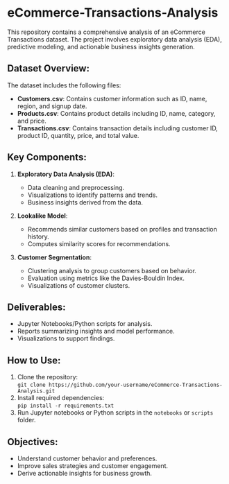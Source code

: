# eCommerce-Transactions-Analysis

This repository contains a comprehensive analysis of an eCommerce Transactions dataset. The project involves exploratory data analysis (EDA), predictive modeling, and actionable business insights generation. 

## Dataset Overview:
The dataset includes the following files:
- **Customers.csv**: Contains customer information such as ID, name, region, and signup date.
- **Products.csv**: Contains product details including ID, name, category, and price.
- **Transactions.csv**: Contains transaction details including customer ID, product ID, quantity, price, and total value.

## Key Components:
1. **Exploratory Data Analysis (EDA)**:
   - Data cleaning and preprocessing.
   - Visualizations to identify patterns and trends.
   - Business insights derived from the data.

2. **Lookalike Model**:
   - Recommends similar customers based on profiles and transaction history.
   - Computes similarity scores for recommendations.

3. **Customer Segmentation**:
   - Clustering analysis to group customers based on behavior.
   - Evaluation using metrics like the Davies-Bouldin Index.
   - Visualizations of customer clusters.

## Deliverables:
- Jupyter Notebooks/Python scripts for analysis.
- Reports summarizing insights and model performance.
- Visualizations to support findings.

## How to Use:
1. Clone the repository:  
   `git clone https://github.com/your-username/eCommerce-Transactions-Analysis.git`
2. Install required dependencies:  
   `pip install -r requirements.txt`
3. Run Jupyter notebooks or Python scripts in the `notebooks` or `scripts` folder.

## Objectives:
- Understand customer behavior and preferences.
- Improve sales strategies and customer engagement.
- Derive actionable insights for business growth.
